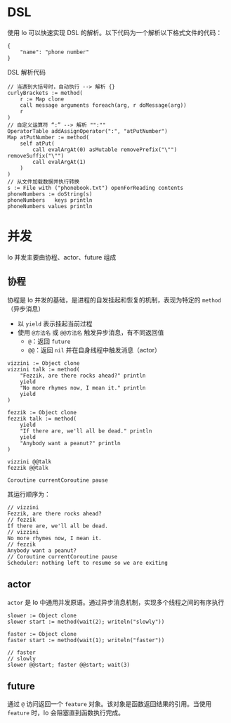 # DSL

使用 Io 可以快速实现 DSL 的解析。以下代码为一个解析以下格式文件的代码：

```
{
    "name": "phone number"
}
```

DSL 解析代码

```io
// 当遇到大括号时，自动执行 --> 解析 {}
curlyBrackets := method(
    r := Map clone
    call message arguments foreach(arg, r doMessage(arg))
    r
)
// 自定义运算符 “:” --> 解析 "":""
OperatorTable addAssignOperator(":", "atPutNumber")
Map atPutNumber := method(
    self atPut(
        call evalArgAt(0) asMutable removePrefix("\"") removeSuffix("\"")
        call evalArgAt(1)
    )
)
// 从文件加载数据并执行转换
s := File with ("phonebook.txt") openForReading contents
phoneNumbers := doString(s)
phoneNumbers   keys println
phoneNumbers values println
```
# 并发

Io 并发主要由协程、actor、future 组成
## 协程

协程是 Io 并发的基础，是进程的自发挂起和恢复的机制，表现为特定的 `method`（异步消息）
- 以 `yield` 表示挂起当前过程
- 使用 `@方法名` 或 `@@方法名` 触发异步消息，有不同返回值
	- `@`：返回 `future`
	- `@@`：返回 `nil` 并在自身线程中触发消息（actor）

```io
vizzini := Object clone
vizzini talk := method(
    "Fezzik, are there rocks ahead?" println
    yield
    "No more rhymes now, I mean it." println
    yield
)

fezzik := Object clone
fezzik talk := method(
    yield
    "If there are, we'll all be dead." println
    yield
    "Anybody want a peanut?" println
)

vizzini @@talk
fezzik @@talk

Coroutine currentCoroutine pause
```

其运行顺序为：

```
// vizzini
Fezzik, are there rocks ahead?
// fezzik
If there are, we'll all be dead.
// vizzini
No more rhymes now, I mean it.
// fezzik
Anybody want a peanut?
// Coroutine currentCoroutine pause
Scheduler: nothing left to resume so we are exiting
```
## actor

`actor` 是 Io 中通用并发原语。通过异步消息机制，实现多个线程之间的有序执行

```io
slower := Object clone
slower start := method(wait(2); writeln("slowly"))

faster := Object clone
faster start := method(wait(1); writeln("faster"))

// faster
// slowly
slower @@start; faster @@start; wait(3)
```
## future

通过 `@` 访问返回一个 `feature` 对象。该对象是函数返回结果的引用。当使用 `feature` 时，Io 会阻塞直到函数执行完成。